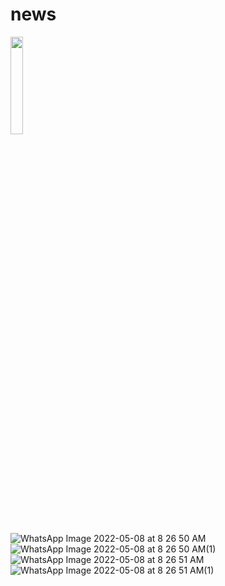 
# news
<img src="NewsScreenShot/[onBoarding_1.jpeg](https://github.com/ahmedelshamy4/News/blob/master/NewsScreenShot/WhatsApp%20Image%202022-05-08%20at%208.26.50%20AM(1).jpeg)" width="20%"></img>

![WhatsApp Image 2022-05-08 at 8 26 50 AM](https://user-images.githubusercontent.com/26741217/167294183-ed252dec-e817-45a3-96c4-aa1c3336704b.jpeg)
![WhatsApp Image 2022-05-08 at 8 26 50 AM(1)](https://user-images.githubusercontent.com/26741217/167294191-5092b614-3991-4f28-89dd-08e73df3ebd4.jpeg)
![WhatsApp Image 2022-05-08 at 8 26 51 AM](https://user-images.githubusercontent.com/26741217/167294193-d58f9a90-c80a-41f4-a8ef-56e8bc337900.jpeg)
![WhatsApp Image 2022-05-08 at 8 26 51 AM(1)](https://user-images.githubusercontent.com/26741217/167294195-a6b0e221-3b8a-4d80-8a78-3cbc74205d7e.jpeg)
